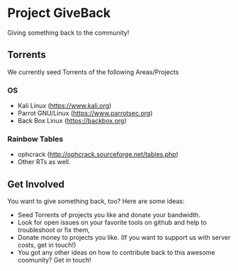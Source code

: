 # Project GiveBack
Giving something back to the community!

## Torrents
We currently seed Torrents of the following Areas/Projects
### OS
- Kali Linux (https://www.kali.org)
- Parrot GNU/Linux (https://www.parrotsec.org)
- Back Box Linux (https://backbox.org)
### Rainbow Tables
- ophcrack (http://ophcrack.sourceforge.net/tables.php)
- Other RTs as well.

## Get Involved
You want to give something back, too? Here are some ideas:
- Seed Torrents of projects you like and donate your bandwidth.
- Look for open issues on your favorite tools on github and help to troubleshoot or fix them,
- Donate money to projects you like. (If you want to support us with server costs, get in touch!)
- You got any other ideas on how to contribute back to this awesome coomunity? Get in touch!
